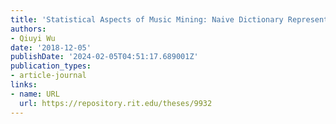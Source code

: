 ```yaml
---
title: 'Statistical Aspects of Music Mining: Naive Dictionary Representation'
authors:
- Qiuyi Wu
date: '2018-12-05'
publishDate: '2024-02-05T04:51:17.689001Z'
publication_types:
- article-journal
links:
- name: URL
  url: https://repository.rit.edu/theses/9932
---
```

